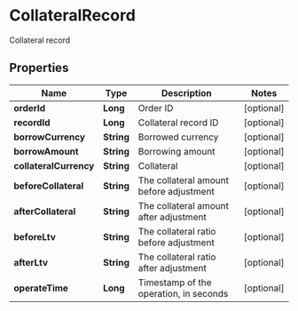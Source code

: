 

# CollateralRecord

Collateral record
## Properties

Name | Type | Description | Notes
------------ | ------------- | ------------- | -------------
**orderId** | **Long** | Order ID |  [optional]
**recordId** | **Long** | Collateral record ID |  [optional]
**borrowCurrency** | **String** | Borrowed currency |  [optional]
**borrowAmount** | **String** | Borrowing amount |  [optional]
**collateralCurrency** | **String** | Collateral |  [optional]
**beforeCollateral** | **String** | The collateral amount before adjustment |  [optional]
**afterCollateral** | **String** | The collateral amount after adjustment |  [optional]
**beforeLtv** | **String** | The collateral ratio before adjustment |  [optional]
**afterLtv** | **String** | The collateral ratio after adjustment |  [optional]
**operateTime** | **Long** | Timestamp of the operation, in seconds |  [optional]



